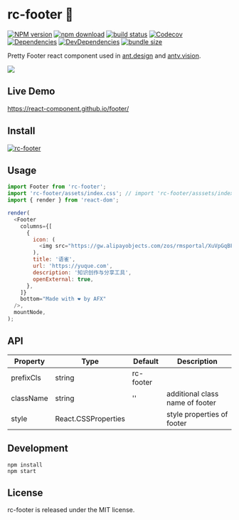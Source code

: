 # rc-footer 🐾

[![NPM version][npm-image]][npm-url]
[![npm download][download-image]][download-url]
[![build status][travis-image]][travis-url]
[![Codecov][codecov-image]][codecov-url]
[![Dependencies][david-image]](david-url)
[![DevDependencies][david-dev-image]][david-dev-url]
[![bundle size][bundlephobia-image]][bundlephobia-url]

[npm-image]: http://img.shields.io/npm/v/rc-footer.svg?style=flat-square
[npm-url]: http://npmjs.org/package/rc-footer
[travis-image]: https://img.shields.io/travis/com/react-component/footer.svg?style=flat-square
[travis-url]: https://travis-ci.com/react-component/footer
[codecov-image]: https://img.shields.io/codecov/c/github/react-component/footer/master.svg?style=flat-square
[codecov-url]: https://codecov.io/gh/react-component/footer/branch/master
[david-url]: https://david-dm.org/react-component/footer
[david-image]: https://david-dm.org/react-component/footer/status.svg?style=flat-square
[david-dev-url]: https://david-dm.org/react-component/footer?type=dev
[david-dev-image]: https://david-dm.org/react-component/footer/dev-status.svg?style=flat-square
[download-image]: https://img.shields.io/npm/dm/rc-footer.svg?style=flat-square
[download-url]: https://npmjs.org/package/rc-footer
[bundlephobia-url]: https://bundlephobia.com/result?p=rc-footer
[bundlephobia-image]: https://badgen.net/bundlephobia/minzip/rc-footer

Pretty Footer react component used in [ant.design](https://ant.design) and [antv.vision](https://antv.vision).

![](https://gw.alipayobjects.com/zos/antfincdn/z4ie3X8x6u/1cb23945-ec67-45a3-b521-f8da62e12255.png)

## Live Demo

https://react-component.github.io/footer/

## Install

[![rc-footer](https://nodei.co/npm/rc-footer.png)](https://npmjs.org/package/rc-footer)

## Usage

```js
import Footer from 'rc-footer';
import 'rc-footer/assets/index.css'; // import 'rc-footer/asssets/index.less';
import { render } from 'react-dom';

render(
  <Footer
    columns={[
      {
        icon: (
          <img src="https://gw.alipayobjects.com/zos/rmsportal/XuVpGqBFxXplzvLjJBZB.svg" />
        ),
        title: '语雀',
        url: 'https://yuque.com',
        description: '知识创作与分享工具',
        openExternal: true,
      },
    ]}
    bottom="Made with ❤️ by AFX"
  />,
  mountNode,
);
```

## API

| Property  | Type                | Default   | Description                     |
| --------- | ------------------- | --------- | ------------------------------- |
| prefixCls | string              | rc-footer |                                 |
| className | string              | ''        | additional class name of footer |
| style     | React.CSSProperties |           | style properties of footer      |

## Development

```
npm install
npm start
```

## License

rc-footer is released under the MIT license.
